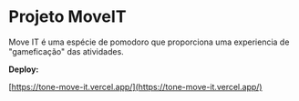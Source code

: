 # Projeto MoveIT


Move IT é uma espécie de pomodoro que proporciona uma experiencia de "gameficação" das atividades.


**Deploy:**

[https://tone-move-it.vercel.app/](https://tone-move-it.vercel.app/)

